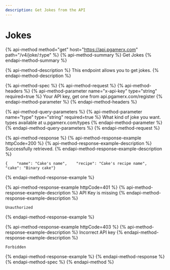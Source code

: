 ```yaml
---
description: Get Jokes from the API
---
```


# Jokes

{% api-method method="get" host="https://api.pgamerx.com" path="/v4/joke/:type" %}
{% api-method-summary %}
Get Jokes
{% endapi-method-summary %}

{% api-method-description %}
This endpoint allows you to get jokes.
{% endapi-method-description %}

{% api-method-spec %}
{% api-method-request %}
{% api-method-headers %}
{% api-method-parameter name="x-api-key" type="string" required=true %}
Your API key, get one from api.pgamerx.com/register
{% endapi-method-parameter %}
{% endapi-method-headers %}

{% api-method-query-parameters %}
{% api-method-parameter name="type" type="string" required=true %}
What kind of joke you want. types available at u.pgamerx.com/types
{% endapi-method-parameter %}
{% endapi-method-query-parameters %}
{% endapi-method-request %}

{% api-method-response %}
{% api-method-response-example httpCode=200 %}
{% api-method-response-example-description %}
 Successfully retrieved.
{% endapi-method-response-example-description %}

```
{    "name": "Cake's name",    "recipe": "Cake's recipe name",    "cake": "Binary cake"}
```
{% endapi-method-response-example %}

{% api-method-response-example httpCode=401 %}
{% api-method-response-example-description %}
API Key is missing
{% endapi-method-response-example-description %}

```
Unauthorized
```
{% endapi-method-response-example %}

{% api-method-response-example httpCode=403 %}
{% api-method-response-example-description %}
Incorrect API key
{% endapi-method-response-example-description %}

```
Forbidden
```
{% endapi-method-response-example %}
{% endapi-method-response %}
{% endapi-method-spec %}
{% endapi-method %}



